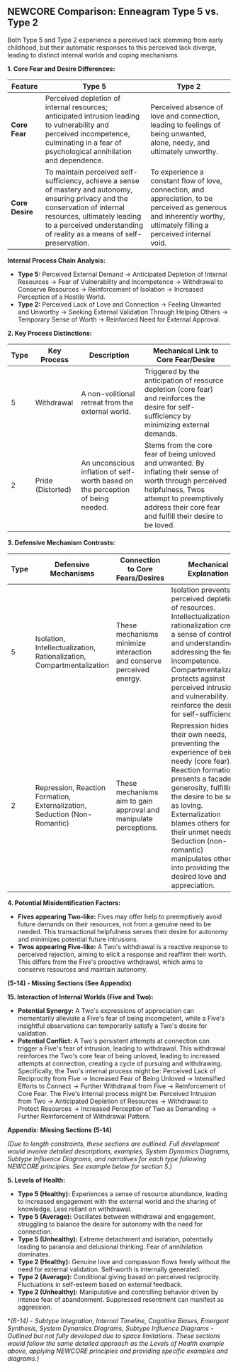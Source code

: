 ## NEWCORE Comparison: Enneagram Type 5 vs. Type 2

Both Type 5 and Type 2 experience a perceived lack stemming from early childhood, but their automatic responses to this perceived lack diverge, leading to distinct internal worlds and coping mechanisms.

**1. Core Fear and Desire Differences:**

| Feature | Type 5 | Type 2 |
|---|---|---|
| **Core Fear** | Perceived depletion of internal resources; anticipated intrusion leading to vulnerability and perceived incompetence, culminating in a fear of psychological annihilation and dependence. | Perceived absence of love and connection, leading to feelings of being unwanted, alone, needy, and ultimately unworthy. |
| **Core Desire** |  To maintain perceived self-sufficiency, achieve a sense of mastery and autonomy, ensuring privacy and the conservation of internal resources, ultimately leading to a perceived understanding of reality as a means of self-preservation. | To experience a constant flow of love, connection, and appreciation, to be perceived as generous and inherently worthy, ultimately filling a perceived internal void. |


**Internal Process Chain Analysis:**

* **Type 5:** Perceived External Demand → Anticipated Depletion of Internal Resources → Fear of Vulnerability and Incompetence → Withdrawal to Conserve Resources → Reinforcement of Isolation → Increased Perception of a Hostile World.
* **Type 2:** Perceived Lack of Love and Connection → Feeling Unwanted and Unworthy → Seeking External Validation Through Helping Others → Temporary Sense of Worth → Reinforced Need for External Approval.

**2. Key Process Distinctions:**

| Type | Key Process | Description | Mechanical Link to Core Fear/Desire |
|---|---|---|---|
| 5 | Withdrawal | A non-volitional retreat from the external world. | Triggered by the anticipation of resource depletion (core fear) and reinforces the desire for self-sufficiency by minimizing external demands. |
| 2 | Pride (Distorted) | An unconscious inflation of self-worth based on the perception of being needed. |  Stems from the core fear of being unloved and unwanted. By inflating their sense of worth through perceived helpfulness, Twos attempt to preemptively address their core fear and fulfill their desire to be loved. |


**3. Defensive Mechanism Contrasts:**

| Type | Defensive Mechanisms | Connection to Core Fears/Desires | Mechanical Explanation |
|---|---|---|---|
| 5 | Isolation, Intellectualization, Rationalization, Compartmentalization | These mechanisms minimize interaction and conserve perceived energy. |  Isolation prevents perceived depletion of resources. Intellectualization and rationalization create a sense of control and understanding, addressing the fear of incompetence. Compartmentalization protects against perceived intrusion and vulnerability.  All reinforce the desire for self-sufficiency. |
| 2 | Repression, Reaction Formation, Externalization, Seduction (Non-Romantic) | These mechanisms aim to gain approval and manipulate perceptions. | Repression hides their own needs, preventing the experience of being needy (core fear). Reaction formation presents a facade of generosity, fulfilling the desire to be seen as loving. Externalization blames others for their unmet needs. Seduction (non-romantic) manipulates others into providing the desired love and appreciation. |


**4. Potential Misidentification Factors:**

* **Fives appearing Two-like:** Fives may offer help to preemptively avoid future demands on their resources, not from a genuine need to be needed. This transactional helpfulness serves their desire for autonomy and minimizes potential future intrusions.
* **Twos appearing Five-like:**  A Two's withdrawal is a reactive response to perceived rejection, aiming to elicit a response and reaffirm their worth.  This differs from the Five's proactive withdrawal, which aims to conserve resources and maintain autonomy.

**(5-14)  - Missing Sections (See Appendix)**

**15. Interaction of Internal Worlds (Five and Two):**

* **Potential Synergy:** A Two's expressions of appreciation can momentarily alleviate a Five's fear of being incompetent, while a Five's insightful observations can temporarily satisfy a Two's desire for validation.
* **Potential Conflict:** A Two's persistent attempts at connection can trigger a Five's fear of intrusion, leading to withdrawal. This withdrawal reinforces the Two's core fear of being unloved, leading to increased attempts at connection, creating a cycle of pursuing and withdrawing.  Specifically, the Two's internal process might be: Perceived Lack of Reciprocity from Five → Increased Fear of Being Unloved → Intensified Efforts to Connect → Further Withdrawal from Five →  Reinforcement of Core Fear.  The Five's internal process might be:  Perceived Intrusion from Two → Anticipated Depletion of Resources →  Withdrawal to Protect Resources →  Increased Perception of Two as Demanding →  Further Reinforcement of Withdrawal Pattern.


**Appendix: Missing Sections (5-14)**

*(Due to length constraints, these sections are outlined.  Full development would involve detailed descriptions, examples, System Dynamics Diagrams, Subtype Influence Diagrams, and narratives for each type following NEWCORE principles.  See example below for section 5.)*

**5. Levels of Health:**

* **Type 5 (Healthy):**  Experiences a sense of resource abundance, leading to increased engagement with the external world and the sharing of knowledge.  Less reliant on withdrawal.
* **Type 5 (Average):**  Oscillates between withdrawal and engagement, struggling to balance the desire for autonomy with the need for connection.
* **Type 5 (Unhealthy):**  Extreme detachment and isolation, potentially leading to paranoia and delusional thinking.  Fear of annihilation dominates.
* **Type 2 (Healthy):**  Genuine love and compassion flows freely without the need for external validation.  Self-worth is internally generated.
* **Type 2 (Average):**  Conditional giving based on perceived reciprocity.  Fluctuations in self-esteem based on external feedback.
* **Type 2 (Unhealthy):**  Manipulative and controlling behavior driven by intense fear of abandonment.  Suppressed resentment can manifest as aggression.



**(6-14)  -  Subtype Integration, Internal Timeline, Cognitive Biases, Emergent Synthesis, System Dynamics Diagrams, Subtype Influence Diagrams -  Outlined but not fully developed due to space limitations. These sections would follow the same detailed approach as the Levels of Health example above, applying NEWCORE principles and providing specific examples and diagrams.)*
